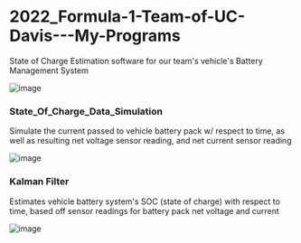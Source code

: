 # 2022_Formula-1-Team-of-UC-Davis---My-Programs
State of Charge Estimation software for our team's vehicle's Battery Management System

![image](https://github.com/Ayushsaha103/2022_Formula-1-Team-of-UC-Davis---My-Programs/assets/71895904/868251fc-1c44-426a-b4c0-34cc3a5fd892)

### State_Of_Charge_Data_Simulation
Simulate the current passed to vehicle battery pack w/ respect to time,
as well as resulting net voltage sensor reading, and net current sensor reading

![image](https://github.com/Ayushsaha103/2022_Formula-1-Team-of-UC-Davis---My-Programs/assets/71895904/db4907a8-5211-4749-89fd-cf6c7ff9c168)


### Kalman Filter
Estimates vehicle battery system's SOC (state of charge) with respect to time,
based off sensor readings for battery pack net voltage and current

![image](https://github.com/Ayushsaha103/2022_Formula-1-Team-of-UC-Davis---My-Programs/assets/71895904/2f6ef001-bd4f-4790-bc9f-b738e6a6f516)

